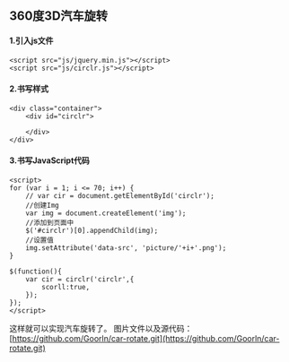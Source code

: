 ## 360度3D汽车旋转

#### 1.引入js文件

	<script src="js/jquery.min.js"></script>
	<script src="js/circlr.js"></script>
#### 2.书写样式

	<div class="container">
		<div id="circlr">
			
		</div>
	</div>
#### 3.书写JavaScript代码

	<script>
	for (var i = 1; i <= 70; i++) {
		// var cir = document.getElementById('circlr');
		//创建Img
		var img = document.createElement('img');
		//添加到页面中
		$('#circlr')[0].appendChild(img);
		//设置值
		img.setAttribute('data-src', 'picture/'+i+'.png');
	}
	
	$(function(){
		var cir = circlr('circlr',{
			scorll:true,
		});
	});	
	</script>

这样就可以实现汽车旋转了。
图片文件以及源代码：[https://github.com/Goorln/car-rotate.git](https://github.com/Goorln/car-rotate.git)
